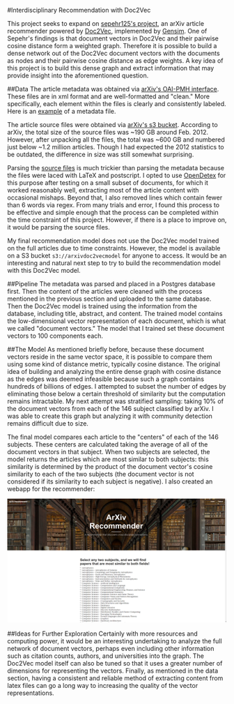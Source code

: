 #Interdisciplinary Recommendation with Doc2Vec

This project seeks to expand on [sepehr125's project](https://github.com/sepehr125/arxiv-doc2vec-recommender), an arXiv article recommender powered by [Doc2Vec](https://arxiv.org/pdf/1405.4053v2.pdf), implemented by [Gensim](https://radimrehurek.com/gensim/models/doc2vec.html). One of Sepehr's findings is that document vectors in Doc2Vec and their pairwise cosine distance form a weighted graph. Therefore it is possible to build a dense network out of the Doc2Vec document vectors with the documents as nodes and their pairwise cosine distance as edge weights. A key idea of this project is to build this dense graph and extract information that may provide insight into the aforementioned question.


##Data
The article metadata was obtained via [arXiv's OAI-PMH interface](https://arxiv.org/help/oa/index). These files are in xml format and are well-formatted and "clean." More specifically, each element within the files is clearly and consistently labeled. Here is an [example](/examples/oai-arXiv.org-0704.0031.oai_dc.xml) of a metadata file.

The article source files were obtained via [arXiv's s3 bucket](https://arxiv.org/help/bulk_data_s3). According to arXiv, the total size of the source files was ~190 GB around Feb. 2012. However, after unpacking all the files, the total was ~600 GB and numbered just below ~1.2 million articles. Though I had expected the 2012 statistics to be outdated, the difference in size was still somewhat surprising.

Parsing the [source files](/examples/1208.0007) is much trickier than parsing the metadata because the files were laced with LaTeX and postscript. I opted to use [OpenDetex](https://github.com/pkubowicz/opendetex) for this purpose after testing on a small subset of documents, for which it worked reasonably well, extracting most of the article content with occasional mishaps. Beyond that, I also removed lines which contain fewer than 6 words via regex. From many trials and error, I found this process to be effective and simple enough that the process can be completed within the time constraint of this project. However, if there is a place to improve on, it would be parsing the source files.

My final recommendation model does not use the Doc2Vec model trained on the full articles due to time constraints. However, the model is available on a S3 bucket `s3://arxivdoc2vecmodel` for anyone to access. It would be an interesting and natural next step to try to build the recommendation model with this Doc2Vec model.


##Pipeline
The metadata was parsed and placed in a Postgres database first. Then the content of the articles were cleaned with the process mentioned in the previous section and uploaded to the same database. Then the Doc2Vec model is trained using the information from the database, including title, abstract, and content. The trained model contains the low-dimensional vector representation of each document, which is what we called "document vectors." The model that I trained set these document vectors to 100 components each.

##The Model
As mentioned briefly before, because these document vectors reside in the same vector space, it is possible to compare them using some kind of distance metric, typically cosine distance. The original idea of building and analyzing the entire dense graph with cosine distance as the edges was deemed infeasible because such a graph contains hundreds of billions of edges. I attempted to subset the number of edges by eliminating those below a certain threshold of similarity but the computation remains intractable. My next attempt was stratified sampling: taking 10% of the document vectors from each of the 146 subject classified by arXiv. I was able to create this graph but analyzing it with community detection remains difficult due to size.

The final model compares each article to the "centers" of each of the 146 subjects. These centers are calculated taking the average of all of the document vectors in that subject. When two subjects are selected, the model returns the articles which are most similar to both subjects: this similarity is determined by the product of the document vector's cosine similarity to each of the two subjects (the document vector is not considered if its similarity to each subject is negative). I also created an webapp for the recommender:

![Screenshot of web app](/examples/webapp.png)

##Ideas for Further Exploration
Certainly with more resources and computing power, it would be an interesting undertaking to analyze the full network of document vectors, perhaps even including other information such as citation counts, authors, and universities into the graph. The Doc2Vec model itself can also be tuned so that it uses a greater number of dimensions for representing the vectors. Finally, as mentioned in the data section, having a consistent and reliable method of extracting content from latex files can go a long way to increasing the quality of the vector representations.
